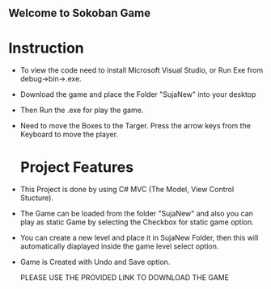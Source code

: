 ## Welcome to  Sokoban Game

# Instruction
 - To view the code need to install Microsoft Visual Studio, or Run Exe from debug->bin->.exe.
 - Download the game and place the Folder "SujaNew" into your desktop
 - Then Run the .exe for play the game.
 - Need to move the Boxes to the Targer. Press the arrow keys from 
   the Keyboard to move the player.
   
   # Project Features
  - This Project is done by using C# MVC (The Model, View Control Stucture).
  - The Game can be loaded from the folder "SujaNew"  and also you can play as 
    static Game by selecting the Checkbox for static game option.
  - You can create a new level and place it in SujaNew Folder, then this will automatically 
    diaplayed inside the game level select option.
  - Game is Created with Undo and Save option.
    
    
    
    PLEASE USE THE PROVIDED LINK TO DOWNLOAD THE GAME
    

